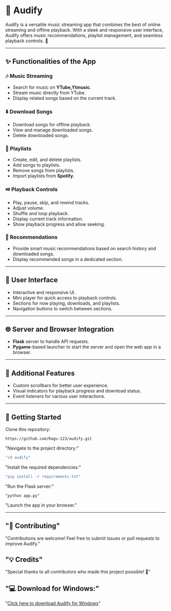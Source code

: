 # 🎵 Audify

Audify is a versatile music streaming app that combines the best of online streaming and offline playback. With a sleek and responsive user interface, Audify offers music recommendations, playlist management, and seamless playback controls. 🚀

---
## ✨ Functionalities of the App

### 🎶 Music Streaming
- Search for music on **YTube,Ytmusic**.
- Stream music directly from YTube.
- Display related songs based on the current track.

### ⬇️ Download Songs
- Download songs for offline playback.
- View and manage downloaded songs.
- Delete downloaded songs.

### 📜 Playlists
- Create, edit, and delete playlists.
- Add songs to playlists.
- Remove songs from playlists.
- Import playlists from **Spotify**.

### ⏯️ Playback Controls
- Play, pause, skip, and rewind tracks.
- Adjust volume.
- Shuffle and loop playback.
- Display current track information.
- Show playback progress and allow seeking.

### 🔮 Recommendations
- Provide smart music recommendations based on search history and downloaded songs.
- Display recommended songs in a dedicated section.

---

## 🎨 User Interface
- Interactive and responsive UI.
- Mini player for quick access to playback controls.
- Sections for now playing, downloads, and playlists.
- Navigation buttons to switch between sections.

---

## 🌐 Server and Browser Integration
- **Flask** server to handle API requests.
- **Pygame**-based launcher to start the server and open the web app in a browser.

---

## 🎁 Additional Features
- Custom scrollbars for better user experience.
- Visual indicators for playback progress and download status.
- Event listeners for various user interactions.

---

## 🚀 Getting Started

 Clone this repository:
   ```
   https://github.com/Ragu-123/audify.git
```
"Navigate to the project directory:"
```bash
"cd audify"
```

"Install the required dependencies:"
```bash
"pip install -r requirements.txt"
```

"Run the Flask server:"
```
"python app.py"
```
"Launch the app in your browser."

---
## "🤝 Contributing"
"Contributions are welcome! Feel free to submit issues or pull requests to improve Audify."

## "💡 Credits"
"Special thanks to all contributors who made this project possible! 🌟"

## "💻 Download for Windows:"
"[Click here to download Audify for Windows](https://ragu-123.github.io/audify/)"  



